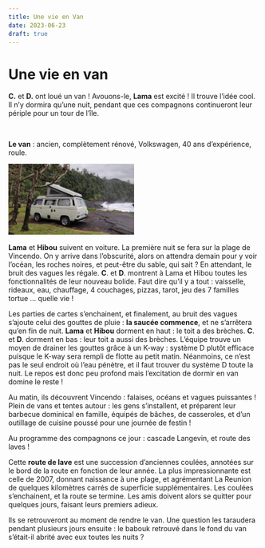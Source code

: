 ```yaml
---
title: Une vie en Van
date: 2023-06-23
draft: true
---
```


# Une vie en van


**C.** et **D.** ont loué un van ! Avouons-le, **Lama** est excité ! Il trouve l’idée cool. Il n’y dormira qu’une nuit, pendant que ces compagnons continueront leur périple pour un tour de l’île.

<br />

**Le van** : ancien, complètement rénové, Volkswagen, 40 ans d’expérience, roule.

<img src="/assets/van/van.jpg" alt="van" title="van" width="50%" height="50%">

<br />



**Lama** et **Hibou** suivent en voiture.
La première nuit se fera sur la plage de Vincendo. On y arrive dans l’obscurité, alors on attendra demain pour y voir l’océan, les roches noires, et peut-être du sable, qui sait ? En attendant, le bruit des vagues les régale.
**C**. et **D**. montrent à Lama et Hibou toutes les fonctionnalités de leur nouveau bolide. Faut dire qu’il y a tout : vaisselle, rideaux, eau, chauffage, 4 couchages, pizzas, tarot, jeu des 7 familles tortue … quelle vie !

Les parties de cartes s’enchainent, et finalement, au bruit des vagues s’ajoute celui des gouttes de pluie : **la saucée commence**, et ne s’arrêtera qu’en fin de nuit.
**Lama** et **Hibou** dorment en haut : le toit a des brèches. **C**. et **D**. dorment en bas : leur toit a aussi des brèches.
L’équipe trouve un moyen de drainer les gouttes grâce à un K-way : système D plutôt efficace puisque le K-way sera rempli de flotte au petit matin.
Néanmoins, ce n’est pas le seul endroit où l’eau pénètre, et il faut trouver du système D toute la nuit.
Le repos est donc peu profond mais l’excitation de dormir en van domine le reste !

Au matin, ils découvrent Vincendo : falaises, océans et vagues puissantes !
Plein de vans et tentes autour : les gens s’installent, et préparent leur barbecue dominical en famille, équipés de bâches, de casseroles, et d’un outillage de cuisine poussé pour une journée de festin !

Au programme des compagnons ce jour : cascade Langevin, et route des laves !

Cette **route de lave** est une succession d’anciennes coulées, annotées sur le bord de la route en fonction de leur année.
La plus impressionnante est celle de 2007, donnant naissance à une plage, et agrémentant La Reunion de quelques kilomètres carrés de superficie supplémentaires.
Les coulées s’enchainent, et la route se termine. Les amis doivent alors se quitter pour quelques jours, faisant leurs premiers adieux.


Ils se retrouveront au moment de rendre le van. Une question les taraudera pendant plusieurs jours ensuite : le babouk retrouvé dans le fond du van s’était-il abrité avec eux toutes les nuits ?